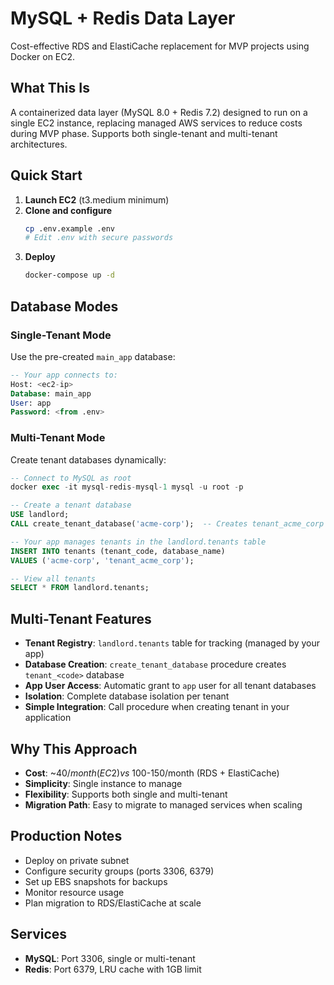 # MySQL + Redis Data Layer

Cost-effective RDS and ElastiCache replacement for MVP projects using Docker on EC2.

## What This Is

A containerized data layer (MySQL 8.0 + Redis 7.2) designed to run on a single EC2 instance, replacing managed AWS services to reduce costs during MVP phase. Supports both single-tenant and multi-tenant architectures.

## Quick Start

1. **Launch EC2** (t3.medium minimum)
2. **Clone and configure**
   ```bash
   cp .env.example .env
   # Edit .env with secure passwords
   ```
3. **Deploy**
   ```bash
   docker-compose up -d
   ```

## Database Modes

### Single-Tenant Mode
Use the pre-created `main_app` database:
```sql
-- Your app connects to:
Host: <ec2-ip>
Database: main_app
User: app
Password: <from .env>
```

### Multi-Tenant Mode
Create tenant databases dynamically:
```sql
-- Connect to MySQL as root
docker exec -it mysql-redis-mysql-1 mysql -u root -p

-- Create a tenant database
USE landlord;
CALL create_tenant_database('acme-corp');  -- Creates tenant_acme_corp database

-- Your app manages tenants in the landlord.tenants table
INSERT INTO tenants (tenant_code, database_name) 
VALUES ('acme-corp', 'tenant_acme_corp');

-- View all tenants
SELECT * FROM landlord.tenants;
```

## Multi-Tenant Features

- **Tenant Registry**: `landlord.tenants` table for tracking (managed by your app)
- **Database Creation**: `create_tenant_database` procedure creates `tenant_<code>` database
- **App User Access**: Automatic grant to `app` user for all tenant databases
- **Isolation**: Complete database isolation per tenant
- **Simple Integration**: Call procedure when creating tenant in your application

## Why This Approach

- **Cost**: ~$40/month (EC2) vs ~$100-150/month (RDS + ElastiCache)
- **Simplicity**: Single instance to manage
- **Flexibility**: Supports both single and multi-tenant
- **Migration Path**: Easy to migrate to managed services when scaling

## Production Notes

- Deploy on private subnet
- Configure security groups (ports 3306, 6379)
- Set up EBS snapshots for backups
- Monitor resource usage
- Plan migration to RDS/ElastiCache at scale

## Services

- **MySQL**: Port 3306, single or multi-tenant
- **Redis**: Port 6379, LRU cache with 1GB limit